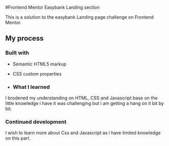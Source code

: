 #Frontend Mentor Easybank Landing section

This is a solution to the easybank Landing page challenge on Frontend Mentor.

## My process

### Built with

- Semantic HTML5 markup
- CSS custom properties

- ### What I learned

I brodened my understanding on HTML, CSS and Javascript base on the little knowledge i have it was challenging but i am getting a hang on it bit by bit.

### Continued development

I wish to learn more about Css and Javascript as i have limited knowledge on this part.
